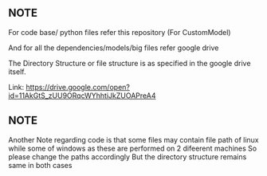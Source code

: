 ## NOTE ##

For code base/ python files refer this repository (For CustomModel) 

And for all the dependencies/models/big files refer google drive 

The Directory Structure or file structure is as specified in the google drive itself.

Link:
https://drive.google.com/open?id=11AkGtS_zUU9ORqcWYhhtiJkZUOAPreA4

## NOTE ##
Another Note regarding code is that some files may contain file path of linux while some of windows as these are performed on 2 difeerent machines So please change the paths accordingly
But the directory structure remains same in both cases


